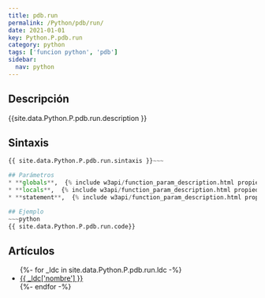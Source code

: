 ```yaml
---
title: pdb.run
permalink: /Python/pdb/run/
date: 2021-01-01
key: Python.P.pdb.run
category: python
tags: ['funcion python', 'pdb']
sidebar: 
  nav: python
---
```


## Descripción
{{site.data.Python.P.pdb.run.description }}

## Sintaxis
~~~python
{{ site.data.Python.P.pdb.run.sintaxis }}~~~

## Parámetros
* **globals**,  {% include w3api/function_param_description.html propiedad=site.data.Python.P.pdb.run valor="globals" %}
* **locals**,  {% include w3api/function_param_description.html propiedad=site.data.Python.P.pdb.run valor="locals" %}
* **statement**,  {% include w3api/function_param_description.html propiedad=site.data.Python.P.pdb.run valor="statement" %}

## Ejemplo
~~~python
{{ site.data.Python.P.pdb.run.code}}
~~~

## Artículos
<ul>
{%- for _ldc in site.data.Python.P.pdb.run.ldc -%}
   <li>
       <a href="{{_ldc['url'] }}">{{ _ldc['nombre'] }}</a>
   </li>
{%- endfor -%}
</ul>
